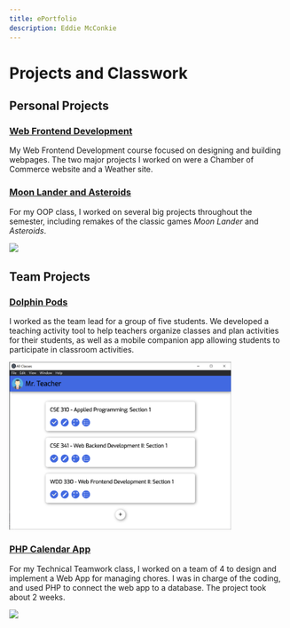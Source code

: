 ```yaml
---
title: ePortfolio
description: Eddie McConkie
---
```


# Projects and Classwork


## Personal Projects

### [Web Frontend Development](frontend.md)

My Web Frontend Development course focused on designing and building webpages. The two major projects I worked on were a Chamber of Commerce website and a Weather site.


### [Moon Lander and Asteroids](asteroids.md)

For my OOP class, I worked on several big projects throughout the semester, including remakes of the classic games *Moon Lander* and *Asteroids*.

<img src="images/Asteroids.png" width="400">


## Team Projects

### [Dolphin Pods](dolphinpods.md)

I worked as the team lead for a group of five students. We developed a teaching activity tool to help teachers organize classes and plan activities for their students, as well as a mobile companion app allowing students to participate in classroom activities.

<img src="images/dolphinpod01.png" width="400">


### [PHP Calendar App](calendar.md)

For my Technical Teamwork class, I worked on a team of 4 to design and implement a Web App for managing chores. I was in charge of the coding, and used PHP to connect the web app to a database. The project took about 2 weeks.

<img src="images/Chores4Life_Calendar.png" width="400">


